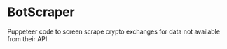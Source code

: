 # BotScraper
Puppeteer code to screen scrape crypto exchanges for data not available from their API.
